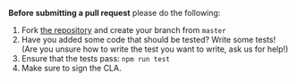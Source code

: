 **Before submitting a pull request** please do the following:

1. Fork [the repository](https://github.com/tinymce/tinymce-angular) and create your branch from `master`
2. Have you added some code that should be tested? Write some tests! (Are you unsure how to write the test you want to write, ask us for help!)
3. Ensure that the tests pass: `npm run test`
4. Make sure to sign the CLA.